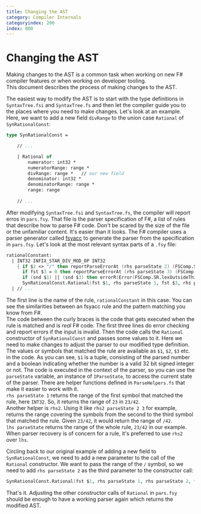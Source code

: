 ```yaml
---
title: Changing the AST
category: Compiler Internals
categoryindex: 200
index: 800
---
```

# Changing the AST

Making changes to the AST is a common task when working on new F# compiler features or when working on developer tooling.  
This document describes the process of making changes to the AST.

The easiest way to modify the AST is to start with the type definitions in `SyntaxTree.fsi` and `SyntaxTree.fs` and then let the compiler guide you to the places where you need to make changes.
Let's look at an example. Here, we want to add a new field `divRange` to the union case `Rational` of `SynRationalConst`:

```fsharp
type SynRationalConst =

    // ...

    | Rational of
        numerator: int32 *
        numeratorRange: range *
        divRange: range *   // our new field
        denominator: int32 *
        denominatorRange: range *
        range: range
    
    // ...
```	

After modifying `SyntaxTree.fsi` and `SyntaxTree.fs`, the compiler will report erros in `pars.fsy`.
That file is the parser specification of F#, a list of rules that describe how to parse F# code. Don't be scared by the size of the file or the unfamiliar content.
It's easier than it looks.
The F# compiler uses a parser generator called [fsyacc](https://github.com/fsprojects/FsLexYacc) to generate the parser from the specification in `pars.fsy`.
Let's look at the most relevant syntax parts of a `.fsy` file:

```fsharp
rationalConstant:
  | INT32 INFIX_STAR_DIV_MOD_OP INT32
    { if $2 <> "/" then reportParseErrorAt (rhs parseState 2) (FSComp.SR.parsUnexpectedOperatorForUnitOfMeasure())
      if fst $3 = 0 then reportParseErrorAt (rhs parseState 3) (FSComp.SR.parsIllegalDenominatorForMeasureExponent())
      if (snd $1) || (snd $3) then errorR(Error(FSComp.SR.lexOutsideThirtyTwoBitSigned(), lhs parseState))
      SynRationalConst.Rational(fst $1, rhs parseState 1, fst $3, rhs parseState 3, lhs parseState) }
  | // ...
```

The first line is the name of the rule, `rationalConstant` in this case. You can see the similarities between an fsyacc rule and the pattern matching you know from F#.  
The code between the curly braces is the code that gets executed when the rule is matched and is _real_ F# code.
The first three lines do error checking and report errors if the input is invalid.
Then the code calls the `Rational` constructor of `SynRationalConst` and passes some values to it. Here we need to make changes to adjust the parser to our modified type definition.  
The values or symbols that matched the rule are available as `$1`, `$2`, `$3` etc. in the code. As you can see, `$1` is a tuple, consisting of the parsed number and a boolean indicating whether the number is a valid 32 bit signed integer or not.
The code is executed in the context of the parser, so you can use the `parseState` variable, an instance of `IParseState`, to access the current state of the parser. There are helper functions defined in `ParseHelpers.fs` that make it easier to work with it.  
`rhs parseState 1` returns the range of the first symbol that matched the rule, here `INT32`. So, it returns the range of `23` in `23/42`.  
Another helper is `rhs2`. Using it like `rhs2 parseState 2 3` for example, returns the range covering the symbols from the second to the third symbol that matched the rule. Given `23/42`, it would return the range of `/42`.  
 `lhs parseState` returns the range of the whole rule, `23/42` in our example.
 When parser recovery is of concern for a rule, it's preferred to use `rhs2` over `lhs`.
 
 Circling back to our original example of adding a new field to `SynRationalConst`, we need to add a new parameter to the call of the `Rational` constructor. We want to pass the range of the `/` symbol, so we need to add `rhs parseState 2` as the third parameter to the constructor call:  
 
 ```fsharp
SynRationalConst.Rational(fst $1, rhs parseState 1, rhs parseState 2, fst $3, rhs parseState 3, lhs parseState)
```	

That's it. Adjusting the other constructor calls of `Rational` in `pars.fsy` should be enough to have a working parser again which returns the modified AST.